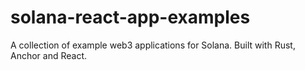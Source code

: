 # solana-react-app-examples
A collection of example web3 applications for Solana. Built with Rust, Anchor and React.
